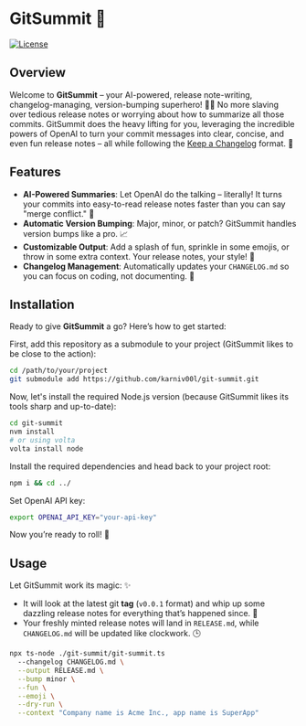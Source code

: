 # GitSummit 🎢

[![License](https://img.shields.io/badge/license-MIT-blue.svg)](LICENSE)

## Overview

Welcome to **GitSummit** – your AI-powered, release note-writing, changelog-managing, version-bumping superhero! 🦸‍♂️ No more slaving over tedious release notes or worrying about how to summarize all those commits. GitSummit does the heavy lifting for you, leveraging the incredible powers of OpenAI to turn your commit messages into clear, concise, and even fun release notes – all while following the [Keep a Changelog](https://keepachangelog.com/en/1.0.0/) format. 🚀

## Features

- **AI-Powered Summaries**: Let OpenAI do the talking – literally! It turns your commits into easy-to-read release notes faster than you can say "merge conflict." 🤖
- **Automatic Version Bumping**: Major, minor, or patch? GitSummit handles version bumps like a pro. 📈
- **Customizable Output**: Add a splash of fun, sprinkle in some emojis, or throw in some extra context. Your release notes, your style! 🎨
- **Changelog Management**: Automatically updates your `CHANGELOG.md` so you can focus on coding, not documenting. 📝

## Installation

Ready to give **GitSummit** a go? Here’s how to get started:

First, add this repository as a submodule to your project (GitSummit likes to be close to the action):

```bash
cd /path/to/your/project
git submodule add https://github.com/karniv00l/git-summit.git
```

Now, let's install the required Node.js version (because GitSummit likes its tools sharp and up-to-date):

```bash
cd git-summit
nvm install
# or using volta
volta install node
```

Install the required dependencies and head back to your project root:

```bash
npm i && cd ../
```

Set OpenAI API key:

```bash
export OPENAI_API_KEY="your-api-key"
```

Now you’re ready to roll! 🎉

## Usage

Let GitSummit work its magic: ✨

- It will look at the latest git **tag** (`v0.0.1` format) and whip up some dazzling release notes for everything that’s happened since. 🌟
- Your freshly minted release notes will land in `RELEASE.md`, while `CHANGELOG.md` will be updated like clockwork. 🕒

```bash
npx ts-node ./git-summit/git-summit.ts
  --changelog CHANGELOG.md \
  --output RELEASE.md \
  --bump minor \
  --fun \
  --emoji \
  --dry-run \
  --context "Company name is Acme Inc., app name is SuperApp"
```
